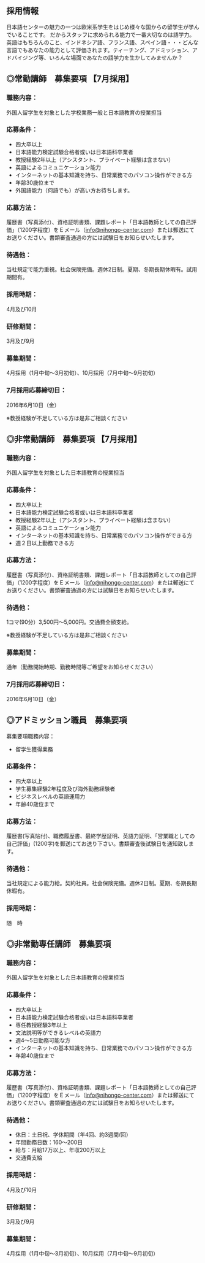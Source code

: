 ## 採用情報

日本語センターの魅力の一つは欧米系学生をはじめ様々な国からの留学生が学んでいることです。
だからスタッフに求められる能力で一番大切なのは語学力。
英語はもちろんのこと、インドネシア語、フランス語、スペイン語・・・どんな言語でもあなたの能力として評価されます。ティーチング、アドミッション、アドバイジング等、いろんな場面であなたの語学力を生かしてみませんか？


## ◎常勤講師　募集要項 【7月採用】

### 職務内容：

外国人留学生を対象とした学校業務一般と日本語教育の授業担当

### 応募条件：

- 四大卒以上
- 日本語能力検定試験合格者或いは日本語科卒業者
- 教授経験2年以上（アシスタント、プライベート経験は含まない）
- 英語によるコミュニケーション能力
- インターネットの基本知識を持ち、日常業務でのパソコン操作ができる方
- 年齢30歳位まで
- 外国語能力（何語でも）が高い方お待ちします。

### 応募方法：

履歴書（写真添付）、資格証明書類、課題レポート「日本語教師としての自己評価」（1200字程度）をＥメール（info@nihongo-center.com）または郵送にてお送りください。書類審査通過の方には試験日をお知らせいたします。

### 待遇他：

当社規定で能力重視。社会保険完備。週休2日制。夏期、冬期長期休暇有。試用期間有。

### 採用時期：

4月及び10月

### 研修期間：

3月及び9月

### 募集期間：

4月採用（1月中旬～3月初旬）、10月採用（7月中旬～9月初旬）

### 7月採用応募締切日：

2016年6月10日（金）

※教授経験が不足している方は是非ご相談ください

## ◎非常勤講師　募集要項 【7月採用】

### 職務内容：

外国人留学生を対象とした日本語教育の授業担当

### 応募条件：

- 四大卒以上
- 日本語能力検定試験合格者或いは日本語科卒業者
- 教授経験2年以上（アシスタント、プライベート経験は含まない）
- 英語によるコミュニケーション能力
- インターネットの基本知識を持ち、日常業務でのパソコン操作ができる方
- 週２日以上勤務できる方

### 応募方法：

履歴書（写真添付）、資格証明書類、課題レポート「日本語教師としての自己評価」（1200字程度）をＥメール（info@nihongo-center.com）または郵送にてお送りください。書類審査通過の方には試験日をお知らせいたします。

### 待遇他：

1コマ(90分）3,500円～5,000円。交通費全額支給。

※教授経験が不足している方は是非ご相談ください

### 募集期間：

通年（勤務開始時期、勤務時間等ご希望をお知らせください）

### 7月採用応募締切日：

2016年6月10日（金）

## ◎アドミッション職員　募集要項

募集要項職務内容：

- 留学生獲得業務

### 応募条件：

- 四大卒以上
- 学生募集経験2年程度及び海外勤務経験者
- ビジネスレベルの英語運用力
- 年齢40歳位まで

### 応募方法：

履歴書(写真貼付)、職務履歴書、最終学歴証明、英語力証明、「営業職としての自己評価」(1200字)を郵送にてお送り下さい。書類審査後試験日を通知致します。

### 待遇他：

当社規定による能力給。契約社員。社会保険完備。週休2日制。夏期、冬期長期休暇有。

### 採用時期：

随　時

## ◎非常勤専任講師　募集要項

### 職務内容：

外国人留学生を対象とした日本語教育の授業担当

### 応募条件：

- 四大卒以上
- 日本語能力検定試験合格者或いは日本語科卒業者
- 専任教授経験3年以上
- 文法説明等ができるレベルの英語力
- 週4～5日勤務可能な方
- インターネットの基本知識を持ち、日常業務でのパソコン操作ができる方
- 年齢40歳位まで

### 応募方法：

履歴書（写真添付）、資格証明書類、課題レポート「日本語教師としての自己評価」（1200字程度）をＥメール（info@nihongo-center.com）または郵送にてお送りください。書類審査通過の方には試験日をお知らせいたします。

### 待遇他：

- 休日：土日祝、学休期間（年4回、約3週間/回）
- 年間勤務日数：160～200日
- 給与：月給17万以上、年収200万以上
- 交通費支給

### 採用時期：

4月及び10月

### 研修期間：

3月及び9月

### 募集期間：

4月採用（1月中旬～3月初旬）、10月採用（7月中旬～9月初旬）

